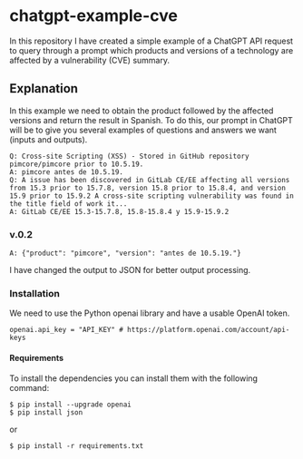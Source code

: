 # chatgpt-example-cve
In this repository I have created a simple example of a ChatGPT API request to query through a prompt which products and versions of a technology are affected by a vulnerability (CVE) summary.

## Explanation
In this example we need to obtain the product followed by the affected versions and return the result in Spanish. To do this, our prompt in ChatGPT will be to give you several examples of questions and answers we want (inputs and outputs).

```
Q: Cross-site Scripting (XSS) - Stored in GitHub repository pimcore/pimcore prior to 10.5.19.
A: pimcore antes de 10.5.19.
Q: A issue has been discovered in GitLab CE/EE affecting all versions from 15.3 prior to 15.7.8, version 15.8 prior to 15.8.4, and version 15.9 prior to 15.9.2 A cross-site scripting vulnerability was found in the title field of work it...
A: GitLab CE/EE 15.3-15.7.8, 15.8-15.8.4 y 15.9-15.9.2
```

### v.0.2
```
A: {"product": "pimcore", "version": "antes de 10.5.19."}
```
I have changed the output to JSON for better output processing.

### Installation
We need to use the Python openai library and have a usable OpenAI token.
```
openai.api_key = "API_KEY" # https://platform.openai.com/account/api-keys
```
#### Requirements
To install the dependencies you can install them with the following command:
```
$ pip install --upgrade openai
$ pip install json
```
or
```
$ pip install -r requirements.txt
```

